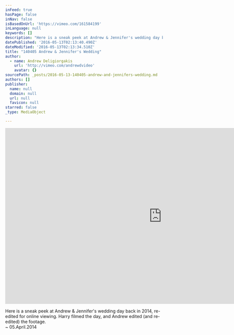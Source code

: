 ```yaml
---
inFeed: true
hasPage: false
inNav: false
isBasedOnUrl: 'https://vimeo.com/161584199'
inLanguage: null
keywords: []
description: "Here is a sneak peek at Andrew & Jennifer's wedding day back in 2014, re-edited for online viewing. Harry filmed the day, and Andrew edited (and re-edited) the footage. ~ 05.April.2014"
datePublished: '2016-05-13T02:13:40.490Z'
dateModified: '2016-05-13T02:13:34.510Z'
title: "140405 Andrew & Jennifer's Wedding"
author:
  - name: Andrew Deligiorgakis
    url: 'http://vimeo.com/andrewdvideo'
    avatar: {}
sourcePath: _posts/2016-05-13-140405-andrew-and-jennifers-wedding.md
authors: []
publisher:
  name: null
  domain: null
  url: null
  favicon: null
starred: false
_type: MediaObject

---
```

<iframe src="https://cdn.embedly.com/widgets/media.html?src=https%3A%2F%2Fplayer.vimeo.com%2Fvideo%2F161584199&amp;url=https%3A%2F%2Fvimeo.com%2F161584199&amp;image=http%3A%2F%2Fi.vimeocdn.com%2Fvideo%2F563848444_1280.jpg&amp;key=b7d04c9b404c499eba89ee7072e1c4f7&amp;type=text%2Fhtml&amp;schema=vimeo" width="1000" height="563" scrolling="no" frameborder="0" allowfullscreen="" style=""></iframe>

Here is a sneak peek at Andrew & Jennifer's wedding day back in 2014, re-edited for online viewing. Harry filmed the day, and Andrew edited (and re-edited) the footage.  
~ 05.April.2014